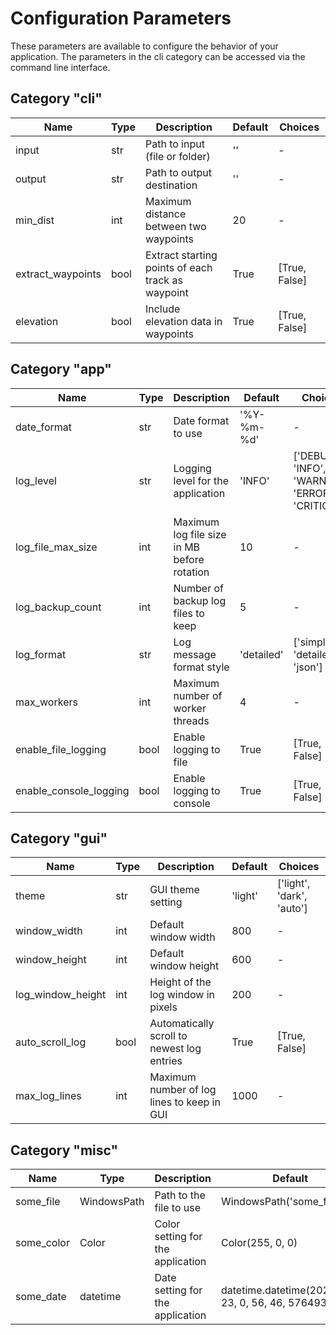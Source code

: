 # Configuration Parameters

These parameters are available to configure the behavior of your application.
The parameters in the cli category can be accessed via the command line interface.

## Category "cli"

| Name              | Type | Description                                       | Default | Choices       |
|-------------------|------|---------------------------------------------------|---------|---------------|
| input             | str  | Path to input (file or folder)                    | ''      | -             |
| output            | str  | Path to output destination                        | ''      | -             |
| min_dist          | int  | Maximum distance between two waypoints            | 20      | -             |
| extract_waypoints | bool | Extract starting points of each track as waypoint | True    | [True, False] |
| elevation         | bool | Include elevation data in waypoints               | True    | [True, False] |

## Category "app"

| Name                   | Type | Description                                 | Default    | Choices                                           |
|------------------------|------|---------------------------------------------|------------|---------------------------------------------------|
| date_format            | str  | Date format to use                          | '%Y-%m-%d' | -                                                 |
| log_level              | str  | Logging level for the application           | 'INFO'     | ['DEBUG', 'INFO', 'WARNING', 'ERROR', 'CRITICAL'] |
| log_file_max_size      | int  | Maximum log file size in MB before rotation | 10         | -                                                 |
| log_backup_count       | int  | Number of backup log files to keep          | 5          | -                                                 |
| log_format             | str  | Log message format style                    | 'detailed' | ['simple', 'detailed', 'json']                    |
| max_workers            | int  | Maximum number of worker threads            | 4          | -                                                 |
| enable_file_logging    | bool | Enable logging to file                      | True       | [True, False]                                     |
| enable_console_logging | bool | Enable logging to console                   | True       | [True, False]                                     |

## Category "gui"

| Name              | Type | Description                                | Default | Choices                   |
|-------------------|------|--------------------------------------------|---------|---------------------------|
| theme             | str  | GUI theme setting                          | 'light' | ['light', 'dark', 'auto'] |
| window_width      | int  | Default window width                       | 800     | -                         |
| window_height     | int  | Default window height                      | 600     | -                         |
| log_window_height | int  | Height of the log window in pixels         | 200     | -                         |
| auto_scroll_log   | bool | Automatically scroll to newest log entries | True    | [True, False]             |
| max_log_lines     | int  | Maximum number of log lines to keep in GUI | 1000    | -                         |

## Category "misc"

| Name       | Type        | Description                       | Default                                           | Choices |
|------------|-------------|-----------------------------------|---------------------------------------------------|---------|
| some_file  | WindowsPath | Path to the file to use           | WindowsPath('some_file.txt')                      | -       |
| some_color | Color       | Color setting for the application | Color(255, 0, 0)                                  | -       |
| some_date  | datetime    | Date setting for the application  | datetime.datetime(2025, 6, 23, 0, 56, 46, 576493) | -       |

